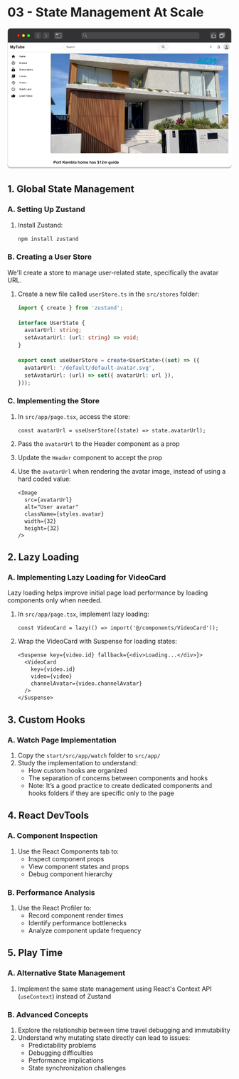 # 03 - State Management At Scale

<div align="center">
   <img alt="Final result" src="./final-result.png">
</div>

## 1. Global State Management

### A. Setting Up Zustand
1. Install Zustand:
   ```bash
   npm install zustand
   ```

### B. Creating a User Store
We'll create a store to manage user-related state, specifically the avatar URL.

1. Create a new file called `userStore.ts` in the `src/stores` folder:
   ```ts
   import { create } from 'zustand';

   interface UserState {
     avatarUrl: string;
     setAvatarUrl: (url: string) => void;
   }

   export const useUserStore = create<UserState>((set) => ({
     avatarUrl: '/default/default-avatar.svg',
     setAvatarUrl: (url) => set({ avatarUrl: url }),
   }));
   ```

### C. Implementing the Store

1. In `src/app/page.tsx`, access the store:
   ```tsx
   const avatarUrl = useUserStore((state) => state.avatarUrl);
   ```

2. Pass the `avatarUrl` to the Header component as a prop

3. Update the `Header` component to accept the prop

4. Use the `avatarUrl` when rendering the avatar image, instead of using a hard coded value:
    ```tsx
    <Image
      src={avatarUrl}
      alt="User avatar"
      className={styles.avatar}
      width={32}
      height={32}
    />
    ```

## 2. Lazy Loading

### A. Implementing Lazy Loading for VideoCard
Lazy loading helps improve initial page load performance by loading components only when needed.

1. In `src/app/page.tsx`, implement lazy loading:
   ```tsx
   const VideoCard = lazy(() => import('@/components/VideoCard'));
   ```

2. Wrap the VideoCard with Suspense for loading states:
   ```tsx
   <Suspense key={video.id} fallback={<div>Loading...</div>}>
     <VideoCard
       key={video.id}
       video={video}
       channelAvatar={video.channelAvatar}
     />
   </Suspense>
   ```

## 3. Custom Hooks

### A. Watch Page Implementation
1. Copy the `start/src/app/watch` folder to `src/app/`
2. Study the implementation to understand:
   - How custom hooks are organized
   - The separation of concerns between components and hooks
   - Note: It’s a good practice to create dedicated components and hooks folders if they are specific only to the page 

## 4. React DevTools

### A. Component Inspection
1. Use the React Components tab to:
   - Inspect component props
   - View component states and props
   - Debug component hierarchy

### B. Performance Analysis
1. Use the React Profiler to:
   - Record component render times
   - Identify performance bottlenecks
   - Analyze component update frequency

## 5. Play Time

### A. Alternative State Management
1. Implement the same state management using React's Context API (`useContext`) instead of Zustand

### B. Advanced Concepts
1. Explore the relationship between time travel debugging and immutability
2. Understand why mutating state directly can lead to issues:
   - Predictability problems
   - Debugging difficulties
   - Performance implications
   - State synchronization challenges
